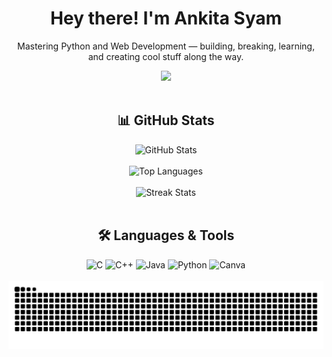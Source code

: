 <h1 align="center">Hey there! I'm Ankita Syam</h1>

<p align="center">Mastering Python and Web Development — building, breaking, learning, and creating cool stuff along the way.</p>

<div align="center">
  <img src="https://visitor-badge.laobi.icu/badge?page_id=AnkitaSyam.AnkitaSyam&" />
</div>

<br/>

<h2 align="center">📊 GitHub Stats</h2>

<div align="center">
  <img src="https://github-readme-stats.vercel.app/api?username=AnkitaSyam&hide_title=false&hide_rank=false&show_icons=true&include_all_commits=true&count_private=true&disable_animations=false&theme=dracula&locale=en&hide_border=false&order=1" height="200" alt="GitHub Stats" />
  <br/><br/>
  <img src="https://github-readme-stats.vercel.app/api/top-langs?username=AnkitaSyam&locale=en&hide_title=false&layout=compact&card_width=360&langs_count=6&theme=dracula&hide_border=false&order=2" height="200" alt="Top Languages" />
  <br/><br/>
  <img src="https://streak-stats.demolab.com?user=AnkitaSyam&locale=en&mode=daily&theme=dracula&hide_border=false&border_radius=5&order=3" height="200" alt="Streak Stats" />
</div>

<br/>

<h2 align="center">🛠️ Languages & Tools</h2>

<div align="center">
  <img src="https://skillicons.dev/icons?i=c" height="50" alt="C" />
  <img src="https://skillicons.dev/icons?i=cpp" height="50" alt="C++" />
  <img src="https://skillicons.dev/icons?i=java" height="50" alt="Java" />
  <img src="https://skillicons.dev/icons?i=py" height="50" alt="Python" />
  <img src="https://cdn.simpleicons.org/canva/00C4CC" height="50" alt="Canva" />
</div>

<br/>

<div align="center">
  <img src="https://raw.githubusercontent.com/AnkitaSyam/AnkitaSyam/output/snake.svg" alt="Snake animation" />
</div>
